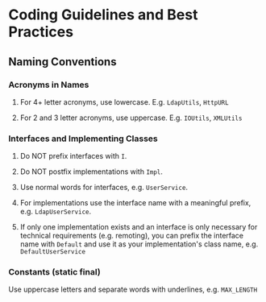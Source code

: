 # Coding Guidelines and Best Practices

## Naming Conventions

### Acronyms in Names

1. For 4+ letter acronyms, use lowercase. E.g. `LdapUtils`, `HttpURL`

1. For 2 and 3 letter acronyms, use uppercase. E.g. `IOUtils`, `XMLUtils`

### Interfaces and Implementing Classes

1. Do NOT prefix interfaces with `I`.

1. Do NOT postfix implementations with `Impl`.

1. Use normal words for interfaces, e.g. `UserService`.

1. For implementations use the interface name with a meaningful prefix, e.g. `LdapUserService`.

1. If only one implementation exists and an interface is only necessary for technical requirements (e.g. remoting),
   you can prefix the interface name with `Default` and use it as your implementation's class name, e.g. `DefaultUserService`

### Constants (static final)

Use uppercase letters and separate words with underlines, e.g. `MAX_LENGTH`
